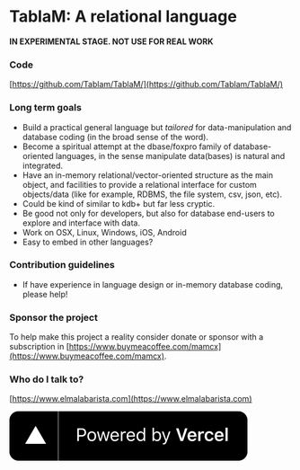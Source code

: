 # TablaM: A relational language #

**IN EXPERIMENTAL STAGE. NOT USE FOR REAL WORK**

### Code ###

[https://github.com/Tablam/TablaM/](https://github.com/Tablam/TablaM/)

### Long term goals ###

* Build a practical general language but *tailored* for data-manipulation and database coding (in the broad sense of the word).
* Become a spiritual attempt at the dbase/foxpro family of database-oriented languages, in the sense manipulate data(bases) is natural and integrated.
* Have an in-memory relational/vector-oriented structure as the main object, and facilities to provide a relational interface for custom objects/data 
  (like for example, RDBMS, the file system, csv, json, etc).
* Could be kind of similar to kdb+ but far less cryptic.
* Be good not only for developers, but also for database end-users to explore and interface with data.
* Work on OSX, Linux, Windows, iOS, Android
* Easy to embed in other languages?

### Contribution guidelines ###

* If have experience in language design or in-memory database coding, please help!

### Sponsor the project

To help make this project a reality consider donate or sponsor with a subscription in [https://www.buymeacoffee.com/mamcx](https://www.buymeacoffee.com/mamcx).

### Who do I talk to? ###

[https://www.elmalabarista.com](https://www.elmalabarista.com)

<a href="http://google.com.au/">![powered-by-vercel](/docs/static/img/powered-by-vercel.svg)</a>